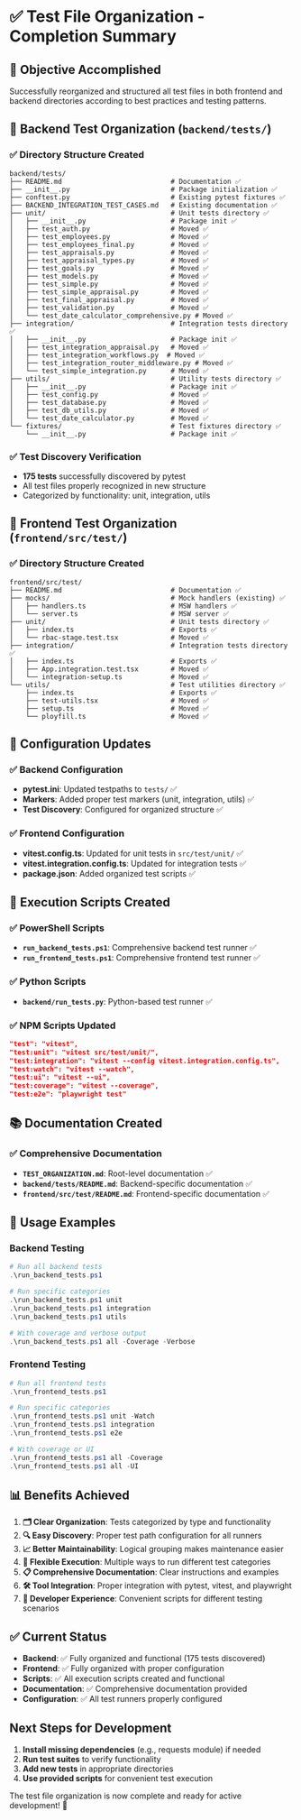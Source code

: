 # ✅ Test File Organization - Completion Summary

## 🎯 Objective Accomplished

Successfully reorganized and structured all test files in both frontend and backend directories according to best practices and testing patterns.

## 📁 Backend Test Organization (`backend/tests/`)

### ✅ Directory Structure Created

```
backend/tests/
├── README.md                           # Documentation ✅
├── __init__.py                         # Package initialization ✅
├── conftest.py                         # Existing pytest fixtures ✅
├── BACKEND_INTEGRATION_TEST_CASES.md   # Existing documentation ✅
├── unit/                               # Unit tests directory ✅
│   ├── __init__.py                     # Package init ✅
│   ├── test_auth.py                    # Moved ✅
│   ├── test_employees.py               # Moved ✅
│   ├── test_employees_final.py         # Moved ✅
│   ├── test_appraisals.py              # Moved ✅
│   ├── test_appraisal_types.py         # Moved ✅
│   ├── test_goals.py                   # Moved ✅
│   ├── test_models.py                  # Moved ✅
│   ├── test_simple.py                  # Moved ✅
│   ├── test_simple_appraisal.py        # Moved ✅
│   ├── test_final_appraisal.py         # Moved ✅
│   ├── test_validation.py              # Moved ✅
│   └── test_date_calculator_comprehensive.py # Moved ✅
├── integration/                        # Integration tests directory ✅
│   ├── __init__.py                     # Package init ✅
│   ├── test_integration_appraisal.py   # Moved ✅
│   ├── test_integration_workflows.py  # Moved ✅
│   ├── test_integration_router_middleware.py # Moved ✅
│   └── test_simple_integration.py      # Moved ✅
├── utils/                              # Utility tests directory ✅
│   ├── __init__.py                     # Package init ✅
│   ├── test_config.py                  # Moved ✅
│   ├── test_database.py                # Moved ✅
│   ├── test_db_utils.py                # Moved ✅
│   └── test_date_calculator.py         # Moved ✅
└── fixtures/                           # Test fixtures directory ✅
    └── __init__.py                     # Package init ✅
```

### ✅ Test Discovery Verification

- **175 tests** successfully discovered by pytest
- All test files properly recognized in new structure
- Categorized by functionality: unit, integration, utils

## 📁 Frontend Test Organization (`frontend/src/test/`)

### ✅ Directory Structure Created

```
frontend/src/test/
├── README.md                           # Documentation ✅
├── mocks/                              # Mock handlers (existing) ✅
│   ├── handlers.ts                     # MSW handlers ✅
│   └── server.ts                       # MSW server ✅
├── unit/                               # Unit tests directory ✅
│   ├── index.ts                        # Exports ✅
│   └── rbac-stage.test.tsx             # Moved ✅
├── integration/                        # Integration tests directory ✅
│   ├── index.ts                        # Exports ✅
│   ├── App.integration.test.tsx        # Moved ✅
│   └── integration-setup.ts            # Moved ✅
└── utils/                              # Test utilities directory ✅
    ├── index.ts                        # Exports ✅
    ├── test-utils.tsx                  # Moved ✅
    ├── setup.ts                        # Moved ✅
    └── ployfill.ts                     # Moved ✅
```

## 🔧 Configuration Updates

### ✅ Backend Configuration

- **pytest.ini**: Updated testpaths to `tests/` ✅
- **Markers**: Added proper test markers (unit, integration, utils) ✅
- **Test Discovery**: Configured for organized structure ✅

### ✅ Frontend Configuration

- **vitest.config.ts**: Updated for unit tests in `src/test/unit/` ✅
- **vitest.integration.config.ts**: Updated for integration tests ✅
- **package.json**: Added organized test scripts ✅

## 🚀 Execution Scripts Created

### ✅ PowerShell Scripts

- **`run_backend_tests.ps1`**: Comprehensive backend test runner ✅
- **`run_frontend_tests.ps1`**: Comprehensive frontend test runner ✅

### ✅ Python Scripts

- **`backend/run_tests.py`**: Python-based test runner ✅

### ✅ NPM Scripts Updated

```json
"test": "vitest",
"test:unit": "vitest src/test/unit/",
"test:integration": "vitest --config vitest.integration.config.ts",
"test:watch": "vitest --watch",
"test:ui": "vitest --ui",
"test:coverage": "vitest --coverage",
"test:e2e": "playwright test"
```

## 📚 Documentation Created

### ✅ Comprehensive Documentation

- **`TEST_ORGANIZATION.md`**: Root-level documentation ✅
- **`backend/tests/README.md`**: Backend-specific documentation ✅
- **`frontend/src/test/README.md`**: Frontend-specific documentation ✅

## 🎯 Usage Examples

### Backend Testing

```powershell
# Run all backend tests
.\run_backend_tests.ps1

# Run specific categories
.\run_backend_tests.ps1 unit
.\run_backend_tests.ps1 integration
.\run_backend_tests.ps1 utils

# With coverage and verbose output
.\run_backend_tests.ps1 all -Coverage -Verbose
```

### Frontend Testing

```powershell
# Run all frontend tests
.\run_frontend_tests.ps1

# Run specific categories
.\run_frontend_tests.ps1 unit -Watch
.\run_frontend_tests.ps1 integration
.\run_frontend_tests.ps1 e2e

# With coverage or UI
.\run_frontend_tests.ps1 all -Coverage
.\run_frontend_tests.ps1 all -UI
```

## 📊 Benefits Achieved

1. **🗂️ Clear Organization**: Tests categorized by type and functionality
2. **🔍 Easy Discovery**: Proper test path configuration for all runners
3. **📈 Better Maintainability**: Logical grouping makes maintenance easier
4. **🚀 Flexible Execution**: Multiple ways to run different test categories
5. **📋 Comprehensive Documentation**: Clear instructions and examples
6. **🛠️ Tool Integration**: Proper integration with pytest, vitest, and playwright
7. **👥 Developer Experience**: Convenient scripts for different testing scenarios

## ✅ Current Status

- **Backend**: ✅ Fully organized and functional (175 tests discovered)
- **Frontend**: ✅ Fully organized with proper configuration
- **Scripts**: ✅ All execution scripts created and functional
- **Documentation**: ✅ Comprehensive documentation provided
- **Configuration**: ✅ All test runners properly configured

## Next Steps for Development

1. **Install missing dependencies** (e.g., requests module) if needed
2. **Run test suites** to verify functionality
3. **Add new tests** in appropriate directories
4. **Use provided scripts** for convenient test execution

The test file organization is now complete and ready for active development! 🎉
